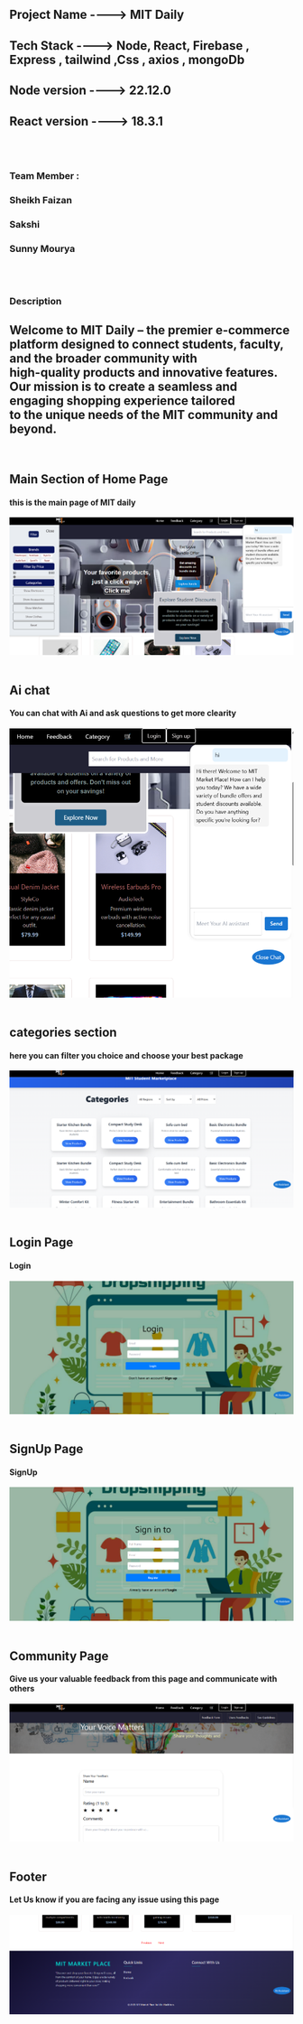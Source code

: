 <h2>Project Name ----> MIT Daily</h2>
<h2>Tech Stack ----> Node, React, Firebase , Express , tailwind ,Css , axios , mongoDb</h2>
<h2>Node version ----> 22.12.0</h2>
<h2>React version ----> 18.3.1</h2>
<br/>
<br/>

<h3>Team Member : </h3>
 <h3>Sheikh Faizan </h3>
 <h3>Sakshi </h3>
 <h3>Sunny Mourya </h3>
<br/>
<br/>

<h3>Description</h3>
<h2>Welcome to MIT Daily – the premier e-commerce platform designed to connect students, faculty, and the broader community with<br/> high-quality products and innovative features. Our mission is to create a seamless and engaging shopping experience tailored<br/> to the unique needs of the MIT community and beyond.</h2>




<br/>
<h2>Main Section of Home Page</h2>
<h4>this is the main page of MIT daily </h4>
<img src="./Readmesource/home.png" alt="" />
<br/>
<br/>

<h2>Ai chat</h2>
<h4>You can chat with Ai and ask questions to get more clearity</h4>
<img src="./Readmesource/ai.png" alt="" />
<br/>
<br/>

<h2>categories section</h2>
<h4>here you can filter you choice and choose your best package </h4>
<img src="./Readmesource/categories.png" alt="" />
<br/>
<br/>

<h2>Login Page</h2>
<h4>Login</h4>
<img src="./Readmesource/login.png" alt="" />
<br/>
<br/>

<h2>SignUp Page</h2>
<h4>SignUp</h4>
<img src="./Readmesource/signup.png" alt="" />
<br/>
<br/>

<h2>Community Page</h2>
<h4>Give us your valuable feedback from this page and communicate with others</h4>
<img src="./Readmesource/feedback.png" alt="" />
<br/>
<br/>
<h2>Footer</h2>
<h4>Let Us know if you are facing any issue using this page</h4>
<img src="./Readmesource/footer.png" alt="" />
<br/>
<br/>







